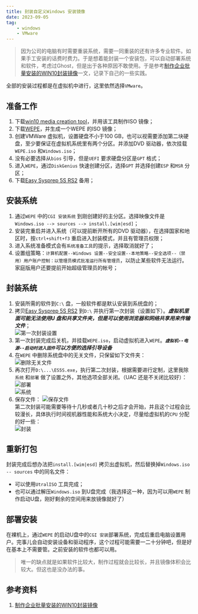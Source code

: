 ```yaml
---
title: 封装自定义Windows 安装镜像 
date: 2023-09-05    
tag:   
    - windows    
    - VMware
---
```


> 因为公司的电脑有时需要重装系统，需要一同重装的还有许多专业软件。如果手工安装的话费时费力。于是想着能封装一个安装包，可以自动部署系统和软件，考虑过Ghost，但是出于各种原因不敢使用。于是参考[制作企业批量安装的WIN10封装镜像](https://blog.csdn.net/qq_24946447/article/details/123851055)一文，记录下自己的一些实践。  

<!-- more -->
全部的安装过程都是在虚拟机中进行，这里依然选择`VMware`。

## 准备工作  
1. 下载[win10 media creation tool](https://www.microsoft.com/en-us/software-download/windows10)，并用该工具制作ISO 镜像；  
2. 下载[WEPE](https://www.wepe.com.cn/)，并生成一个WEPE 的ISO 镜像；  
3. 创建VMWare 虚拟机，设置硬盘不小于100 GB，也可以视需要添加第二块硬盘，至少要保证在虚拟机系统里有两个分区。并添加DVD 驱动器，依次挂载`WEPE.iso` 和`Windows.iso`；  
4. 没有必要选择从`bios` 引导，但是`UEFI` 要求硬盘分区是`GPT` 格式；  
5. 进入`WEPE`，通过`DiskGenius` 快速创建分区，选择`GPT` 并选择创建`ESP` 和`MSR` 分区；  
6. 下载[Easy Sysprep 5S RS2](https://www.itsk.com/thread/428084) 备用；  


## 安装系统  
1. 通过`WEPE` 中的`CGI 安装系统` 到刚创建好的主分区。选择映像文件是`Windows.iso --> sources --> install.[wim|esd]`；  
2. 安装完重启并进入系统（可以提前断开所有的DVD 驱动器），在选择国家和地区时，按`ctrl+shift+f3` 重启进入封装模式，并且有管理员权限；  
3. 进入系统准备模式会有`系统准备工具`的提示，选择取消就好了；  
4. 设置组策略：`计算机配置--Windows 设置--安全设置--本地策略--安全选项--（禁用）用户账户控制：以管理员模式批准运行所有管理员`，以防止某些软件无法运行。家庭版用户还要提前开始超级管理员的帐号；  

## 封装系统  
1. 安装所需的软件到`C:\` 盘，一般软件都是默认安装到系统盘的；  
2. 拷贝[Easy Sysprep 5S RS2](https://www.itsk.com/thread/428084) 到`D:\` 并执行第一次封装（设置如下）。***虚拟机里面可能无法使用U 盘和共享文件夹，但是可以使用浏览器和网络共享用来传输文件***；  
   ![第一次封装设置](step_1.png)  
3. 第一次封装完成后关机，并挂载`WEPE.iso`，启动虚拟机进入`WEPE`。***`虚拟机--电源--启动时进入固件`可以方便的选择引导设备***  
4. 在`WEPE` 中删除系统盘中的无关文件，只保留如下文件夹：  
   ![删除无关文件](step_2.png)  
5.  再次打开`D:\...\ES5S.exe`，执行第二次封装，根据需要进行定制，这里我除`系统` 和`部署` 做了设置之外，其他选项全部关闭。（UAC 还是不关闭比较好）：
   ![部署](step_3.png)  
   ![系统](step_4.png)  
6. 保存文件：
   ![保存文件](step_5.png)  
第二次封装可能需要等待十几秒或者几十秒之后才会开始，并且这个过程会比较漫长，具体执行时间视机器性能和系统大小决定，尽量给虚拟机的`CPU` 分配的好一些：  
![封装](step_6.png)  

## 重新打包  
封装完成后想办法把`install.[wim|esd]` 拷贝出虚拟机，然后替换掉`Windows.iso -- sources` 中的同名文件：  
- 可以使用`UtralISO` 工具完成；  
- 也可以通过解压`Windows.iso` 到U盘完成（我选择这一种，因为可以用`WEPE` 制作启动U盘，刚好剩余的空间用来放镜像就好了）  

## 部署安装  
在裸机上，通过`WEPE` 的启动U盘中的`CGI 安装`部署系统，完成后重启电脑设置用户。完事儿会自动安装设备和驱动程序，这个过程可能需要一二十分钟吧，但是好在基本上不需要管。之前安装的软件也都可以用。  

> 唯一的缺点就是如果软件比较大，制作过程就会比较长，并且镜像体积会比较大。但这也是没办法的事。  

## 参考资料  
1. [制作企业批量安装的WIN10封装镜像](https://blog.csdn.net/qq_24946447/article/details/123851055)